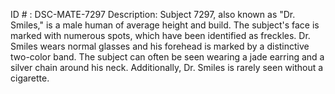 ID # : DSC-MATE-7297
Description: Subject 7297, also known as "Dr. Smiles," is a male human of average height and build. The subject's face is marked with numerous spots, which have been identified as freckles. Dr. Smiles wears normal glasses and his forehead is marked by a distinctive two-color band. The subject can often be seen wearing a jade earring and a silver chain around his neck. Additionally, Dr. Smiles is rarely seen without a cigarette.